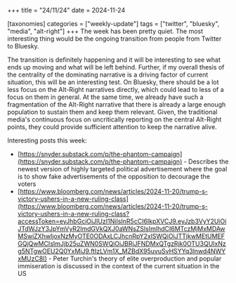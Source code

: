 +++
title = "24/11/24"
date = 2024-11-24

[taxonomies] 
categories = ["weekly-update"]
tags = ["twitter", "bluesky", "media", "alt-right"]
+++
The week has been pretty quiet. The most interesting thing would be the ongoing transition from people from Twitter to Bluesky. 
<!-- more -->
The transition is definitely happening and it will be interesting to see what ends up moving and what will be left behind.
Further, if my overall thesis of the centrality of the dominating narrative is a driving factor of current situation, this will be an interesting test.
On Bluesky, there should be a lot less focus on the Alt-Right narratives directly, which could lead to less of a focus on them in general.
At the same time, we already have such a fragmentation of the Alt-Right narrative that there is already a large enough population to sustain them and keep them relevant. 
Given, the traditional media's continuous focus on uncritically reporting on the central Alt-Right points, they could provide sufficient attention to keep the narrative alive.

Interesting posts this week:
- [https://snyder.substack.com/p/the-phantom-campaign](https://snyder.substack.com/p/the-phantom-campaign) - Describes the newest version of highly targeted political advertisement where the goal is to show fake advertisements of the opposition to decourage the voters 
- [https://www.bloomberg.com/news/articles/2024-11-20/trump-s-victory-ushers-in-a-new-ruling-class](https://www.bloomberg.com/news/articles/2024-11-20/trump-s-victory-ushers-in-a-new-ruling-class?accessToken=eyJhbGciOiJIUzI1NiIsInR5cCI6IkpXVCJ9.eyJzb3VyY2UiOiJTdWJzY3JpYmVyR2lmdGVkQXJ0aWNsZSIsImlhdCI6MTczMjMxMDAwMSwiZXhwIjoxNzMyOTE0ODAxLCJhcnRpY2xlSWQiOiJTTjkwMEtUMEFGQjQwMCIsImJjb25uZWN0SWQiOiJBRjJFNDMxQTgzRjk0OTU3QUIxNzg5NTgwOEU2Q0YxMiJ9.ftIzLVm1X_MZBdX95uvuSvHSYYq3lnwd4NWYxMUzC8I) - Peter Turchin's theory of elite overproduction and popular immiseration is discussed in the context of the current situation in the US